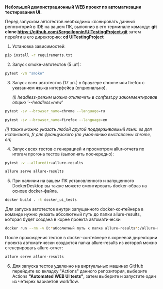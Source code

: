 **Небольшой демонстрационный WEB проект по автоматизации тестирования UI.** 

Перед запуском автотестов необходимо клонировать данный репозиторий в IDE на вашем ПК, выполнив в его терминале команду:
**git clone https://github.com/SergeiIgonin/UITestingProject.git**
затем перейти в его директорию: **cd UITestingProject**

1. Установка зависимостей:
```bash
pip install -r requirements.txt
```
2. Запуск smoke-автотестов (5 шт):
```bash
pytest -vm "smoke"
```
3. Запуск всех автотестов (17 шт.) в браузере chrome или firefox с указанием языка интерфейса (опционально).

    *(i) headless-режим можно отключить в conftest.py закомментировав опцию '--headless=new'*
```bash
pytest -sv --browser_name=chrome --language=ru
```
```bash
pytest -sv --browser_name=firefox --language=en
```
*(i) также можно указать любой другой поддерживаемый язык: es для испанского, fr для французского
(по умолчанию выставлены chrome, en)*

4. Запуск всех тестов с генерацией и просмотром allur-отчета по итогам прогона тестов (выполнять поочередно):
```bash
pytest -v --alluredir=allure-results
```
```bash
allure serve allure-results 
```
5.  При наличии на вашем ПК установленного и запущенного DockerDesktop вы также можете смонтировать docker-образ на основе docker-файла. 
```bash
docker build . -t docker_ui_tests     
```
Для запуска автотестов внутри запущенного docker-контейнера в команде нужно указать абсолютный путь до папки
allure-results, которая будет создана в корне проекта автоматически
```bash
docker run --rm -v D:*абсолютный путь к папке allure-results*:/allure-results docker_ui_tests
```
После прохождения тестов в docker-контейнере в корневой директории проекта автоматически создастся папка
allure-results из которой можно сгенерировать allure-отчет:
```bash
allure serve allure-results 
```
6. Для запуска тестов удаленно на виртуальных машинах GitHub перейдите во вкладку "Actions" данного репозитория, выберите Actions
**"Automated WEB UI tests"**, затем выберите и запустите один из четырех вариантов workflow.
